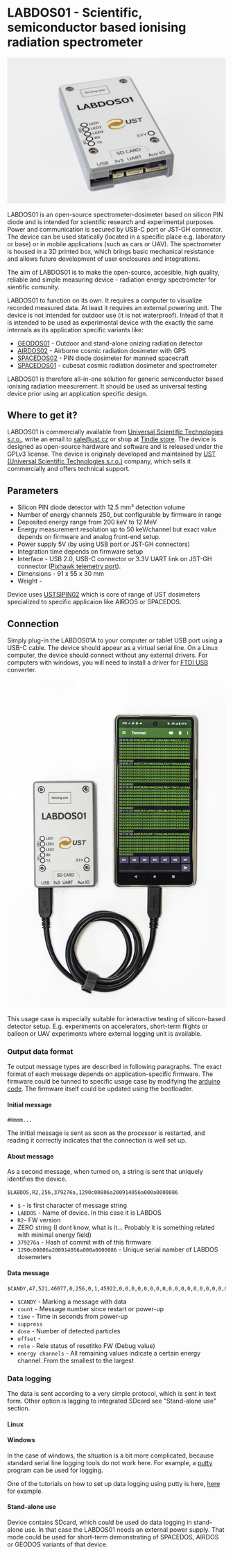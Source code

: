 # LABDOS01 - Scientific, semiconductor based ionising radiation spectrometer

![LABDOS01 back panel](/doc/LABDOS01.jpg "LABDOS01A on table")

LABDOS01 is an open-source spectrometer-dosimeter based on silicon PIN diode and is intended for scientific research and experimental purposes. Power and communication is secured by USB-C port or JST-GH connector. The device can be used statically (located in a specific place e.g. laboratory or base) or in mobile applications (such as cars or UAV). The spectrometer is housed in a 3D printed box, which brings basic mechanical resistance and allows future development of user enclosures and integrations. 

The aim of LABDOS01 is to make the open-source, accesible, high quality, reliable and simple measuring device - radiation energy spectrometer for sientific comunity. 

LABDOS01 to function on its own. It requires a computer to visualize recorded measured data. At least it requires an external powering unit. The device is not intended for outdoor use (it is not waterproof). 
Intead of that it is intended to be used as experimental device with the exactly the same internals as its application specific variants like: 

 * [GEODOS01](https://github.com/UniversalScientificTechnologies/GEODOS01) - Outdoor and stand-alone onizing radiation detector
 * [AIRDOS02](https://github.com/UniversalScientificTechnologies/AIRDOS02) - Airborne cosmic radiation dosimeter with GPS
 * [SPACEDOS02](https://github.com/UniversalScientificTechnologies/SPACEDOS02) - PIN diode dosimeter for manned spacecraft 
 * [SPACEDOS01](https://github.com/UniversalScientificTechnologies/SPACEDOS01) - cubesat cosmic radiation dosimeter and spectrometer

LABDOS01 is therefore all-in-one solution for generic semiconductor based ionising radiation measurement. It should be used as universal testing device prior using an application specific design. 

## Where to get it?

LABDOS01 is commercially available from [Universal Scientific Technologies s.r.o.](https://www.ust.cz/), write an email to sale@ust.cz or shop at [Tindie store](https://www.tindie.com/products/ust/labdos01-open-source-laboratory-dosimeter/). 
The device is designed as open-source hardware and software and is released under the GPLv3 license. The device is originaly developed and maintained by [UST (Universal Scientific Technologies s.r.o.)](www.ust.cz) company, which sells it commercially and offers technical support.

## Parameters

 * Silicon PIN diode detector with 12.5 mm³ detection volume
 * Number of energy channels 250, but configurable by firmware in range
 * Deposited energy range from 200 keV to 12 MeV
 * Energy measurement resolution up  to 50 keV/channel but exact value depends on firmware and analog front-end setup.
 * Power supply 5V (by using USB port or JST-GH connectors)
 * Integration time depends on firmware setup
 * Interface - USB 2.0, USB-C connector or 3.3V UART link on JST-GH connector ([Pixhawk telemetry port](https://github.com/pixhawk/Pixhawk-Standards/blob/master/DS-009%20Pixhawk%20Connector%20Standard.pdf)).
 * Dimensions - 91 x 55 x 30 mm
 * Weight - 

Device uses [USTSIPIN02](https://github.com/ust-modules/USTSIPIN02) which is core of range of UST dosimeters specialized to specific applicaion like AIRDOS or SPACEDOS. 

## Connection

Simply plug-in the LABDOS01A to your computer or tablet USB port using a USB-C cable. The device should appear as a virtual serial line. On a Linux computer, the device should connect without any external drivers. For computers with windows, you will need to install a driver for [FTDI USB](https://ftdichip.com/drivers/) converter.


![LABDOS01 smartphone connection](/doc/LABDOS01A_smartphone-tablet_connection.jpg
 "LABDOS01A connected to a smartphone")

This usage case is especially suitable for interactive testing of silicon-based detector setup. E.g. experiments on accelerators, short-term flights or balloon or UAV experiments where external logging unit is available. 

### Output data format

Te output message types are described in following paragraphs. The exact format of each message depends on application-specific firmware. The firmware could be tunned to specific usage case by modifying the [arduino code](https://github.com/UniversalScientificTechnologies/LABDOS01/tree/LABDOS01A/fw). The firmware itself could be updated using the bootloader. 

#### Initial message

```
#Hmmm...
```
The initial message is sent as soon as the processor is restarted, and reading it correctly indicates that the connection is well set up.

#### About message

As a second message, when turned on, a string is sent that uniquely identifies the device.

```
$LABDOS,R2,256,379276a,1290c00806a200914056a000a0000086
```
* `$` - is first character of message string
* `LABDOS` - Name of device. In this case it is LABDOS
* `R2`- FW version
* ZERO string (I dont know, what is it... Probably it is something related with minimal energy field)
* `379276a` - Hash of commit with of this firmware
* `1290c00806a200914056a000a0000086` - Unique serial namber of LABDOS dosemeters

#### Data message

```
$CANDY,47,521,46077,0,256,0,1,45922,0,0,0,0,0,0,0,0,0,0,0,0,0,0,0,0,0,0,0,0,0,0,0,0,0,0,0,0,0,0,0,0,0,0,0,0,0,0,0,0,0,0,0,0,0,0,0,0,0,0,0,0,0,0,0,0,0,0,0,0,0,0,0,0,0,0,0,0,0,0,0,0,0,0,0,0,0,0,0,0,0,0,0,0,0,0,0,0,0,0,0,0,0,0,0,0,0,0,0,0,0,0,0,0,0,0,0,0,0,0,0,0,0,0,0,0,0,0,0,0,0,0,0,0,0,0,0,0,0,0,0,0,0,0,0,0,0,0,0,0,0,0,0,0,0,0,0,0,0,0,0,0,0,0,0,0,0,0,0,0,0,0,0,0,0,0,0,0,0,0,0,0,0,0,0,0,0,0,0,0,0,0,0,0,0,0,0,0,0,0,0,0,0,0,0,0,0,0,0,0,0,0,0,0,0,0,0,0,0,0,0,0,0,0,0,0,0,0,0,0,0,0,0,0,0,0,0,0,0,0,0,0,0,0,0,0,0,0,0,0,0,0,0,0,0,0,0,0,0,0
```

* `$CANDY` - Marking a message with data
* `count` - Message number since restart or power-up
* `time` - Time in seconds from power-up
* `suppress`
* `dose` - Number of detected particles
* `offset` -
* `rele` - Rele status of resetitko FW (Debug value)
* `energy channels` - All remaining values indicate a certain energy channel. From the smallest to the largest

### Data logging

The data is sent according to a very simple protocol, which is sent in text form. Other option is lagging to integrated SDcard see "Stand-alone use" section. 

#### Linux


#### Windows

In the case of windows, the situation is a bit more complicated, because standard serial line logging tools do not work here. For example, a [putty](https://www.putty.org/) program can be used for logging.

One of the tutorials on how to set up data logging using putty is here, [here](https://my.kualo.com/knowledgebase/?kbcat=0&article=888) for example. 

#### Stand-alone use

Device contains SDcard, which could be used do data logging in stand-alone use. In that case the LABDOS01 needs an external power supply. 
That mode could be used for short-term demonstrating of SPACEDOS, AIRDOS or GEODOS variants of that device.  

